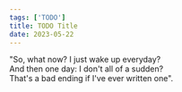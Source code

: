 ```yaml
---
tags: ['TODO']
title: TODO Title
date: 2023-05-22
---
```


"So, what now? I just wake up everyday?  
And then one day: I don't all of a sudden?  
That's a bad ending if I've ever written one".  
